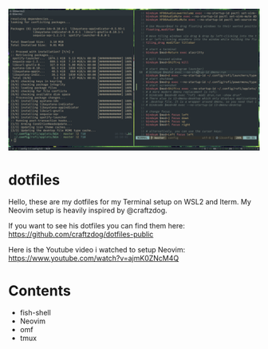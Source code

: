 ![image](https://github.com/musash1/dotfiles/blob/master/Screenshot_2024-10-20-16-51-10_3840x1080.png?raw=true)

# dotfiles

Hello, these are my dotfiles for my Terminal setup on WSL2 and Iterm.
My Neovim setup is heavily inspired by @craftzdog.

If you want to see his dotfiles you can find them here: https://github.com/craftzdog/dotfiles-public

Here is the Youtube video i watched to setup Neovim: https://www.youtube.com/watch?v=ajmK0ZNcM4Q


# Contents

<ul>
  <li>fish-shell</li>
  <li>Neovim</li>
  <li>omf</li>
  <li>tmux</li>
</ul>
